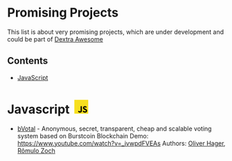# Promising Projects

This list is about very promising projects, which are under development and could be part of [Dextra Awesome](./README.md)


## Contents

 - [JavaScript](#javascript-)
 
  
<h1>Javascript <img style="margin: 4px 0 0 4px" height="32" src="media/javascript.svg" alt="Javascript Logo"/></h1>

- [bVotal](https://github.com/Burst-Busters/bVotal) - Anonymous, secret, transparent, cheap and scalable voting system based on Burstcoin Blockchain 
 Demo: https://www.youtube.com/watch?v=_ivwpdFVEAs
 Authors: [Oliver Hager](https://github.com/ohager), [Rômulo Zoch](https://github.com/romuloctba)

